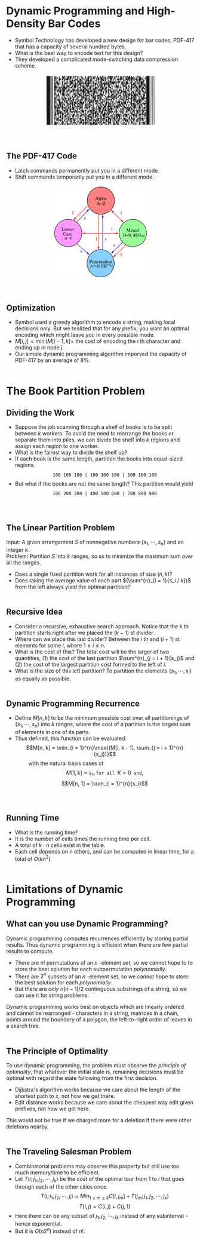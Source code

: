 # Dynamic Programming and High-Density Bar Codes
- Symbol Technology has developed a new design for bar codes, PDF-417 that has a capacity of several hundred bytes.
- What is the best way to encode text for this design?
- They developed a complicated mode-switching data compression scheme.

<center><img src="image/lec18_bar_code.png" width="300"></center>
<br></br>

## The PDF-417 Code
- Latch commands permanently put you in a different mode.
- Shift commands temporarily put you in a different mode.

<center><img src="image/lec18_pdf-417.png" height="250"></center>
<br></br>

## Optimization
- Symbol used a greedy algorithm to encode a string, making local decisions only. But we realized that for any prefix, you want an optimal encoding which might leave you in every possible mode.
- $M[i, j] = \min (M[i - 1, k] +$ the cost of encoding the $i$ th character and ending up in node $j$.
- Our simple dynamic programming algorithm imporved the capacity of PDF-417 by an average of 8%.
<br></br>

# The Book Partition Problem
## Dividing the Work
- Suppose the job scanning through a shelf of books is to be split between $k$ workers. To avoid the need to rearrange the books or separate them into piles, we can divide the shelf into $k$ regions and assign each region to one worker.
- What is the fairest way to divide the shelf up?
- If each book is the same length, partition the books into equal-sized regions.
$$\texttt{100 100 100 | 100 100 100 | 100 100 100}$$
- But what if the books are not the same length? This partition would yield
$$\texttt{100 200 300 | 400 500 600 | 700 800 900}$$
<br></br>

## The Linear Partition Problem
Input: A given arrangement $S$ of nonnegative numbers $\{s_1, \cdots , s_n\}$ and an integer $k$.<br>
Problem: Partition $S$ into $k$ ranges, so as to minimize the maximum sum over all the ranges.
- Does a single fixed partition work for all instances of size $(n, k)$?
- Does taking the average value of each part $(\sum^{n}_{i = 1}{s_i / k})$ from the left always yield the optimal partition?
<br></br>

## Recursive Idea
- Consider a recursive, exhaustive search approach. Notice that the $k$ th partition starts right after we placed the $(k - 1)$ st divider.
- Where can we place this last divider? Between the $i$ th and $(i + 1)$ st elements for some $i$, where $1 \le i \le n$.
- What is the cost of this? The total cost will be the larger of two quantities, (1) the cost of the last partition $\sum^{n}_{j = i + 1}{s_j}$ and (2) the cost of the largest partition cost formed to the left of $i$.
- What is the size of this left partition? To partition the elements $\{s_1, \cdots , s_i\}$ as equally as possible.
<br></br>

## Dynamic Programming Recurrence
- Define $M[n, k]$ to be the minimum possible cost over all partitionings of $\{s_1, \cdots , s_n\}$ into $k$ ranges, where the cost of a partition is the largest sum of elements in one of its parts.
- Thus defined, this function can be evaluated:
$$M[n, k] = \min_{i = 1}^{n}\max{(M[i, k - 1], \sum_{j = i + 1}^{n}{s_j})}$$
$\qquad$ with the natural basis cases of
$$M[1, k] = s_1, \texttt{for all } K > 0 \texttt{ and},$$
$$M[n, 1] = \sum_{i = 1}^{n}{s_i}$$
<br></br>

## Running Time
- What is the running time?
- It is the number of cells times the running time per cell.
- A total of $k\cdot n$ cells exist in the table.
- Each cell depends on $n$ others, and can be computed in linear time, for a total of $O(kn^2)$.
<br></br>

# Limitations of Dynamic Programming
## What can you use Dynamic Programming?
Dynamic programming computes recurrences efficiently by storing partial results. Thus dynamic programming is efficient when there are few partial results to compute.
- There are $n!$ permutations of an $n$ -element set, so we cannot hope to to store the best solution for each subpermutation *polynomially*.
- There are $2^n$ subsets of an $n$ -element set, so we cannot hope to store the best solution for each *polynomially*.
- But there are *only* $n(n - 1) / 2$ continguous substrings of a string, so we can use it for string problems.

Dynamic programming works best on objects which are linearly ordered and cannot be rearranged - characters in a string, matrices in a chain, points around the boundary of a polygon, the left-to-right order of leaves in a search tree.
<br></br>

## The Principle of Optimality
To use dynamic programming, the problem must observe the *principle of optimality*, that whatever the initial state is, remaining decisions must be optimal with regard the state following from the first decision.
- Dijkstra's algorithm works because we care about the length of the shortest path to $x$, not how we get there.
- Edit distance works because we care about the cheapest way edit given prefixes, not how we got here.


This would not be true if we charged more for a deletion if there were other deletions nearby.
<br></br>

## The Traveling Salesman Problem
- Combinatorial problems may observe this property but still use too much memory/time to be efficient.
- Let $T(i; j_1, j_2, \cdots , j_k)$ be the cost of the optimal tour from $1$ to $i$ that goes through each of the other cities once
$$T(i; i_1, j_2, \cdots , j_i) = Min_{1\le m\le k}{C[i, j_m]} + T(j_m; j_1, j_2, \cdots , j_k)$$
$$T(i, j) = C(i, j) + C(j, 1)$$
- Here there can be any subset of $j_1, j_2, \cdots , j_k$ instead of any subinterval - hence exponential.
- But it is $O(n2^n)$ instead of $n!$.
